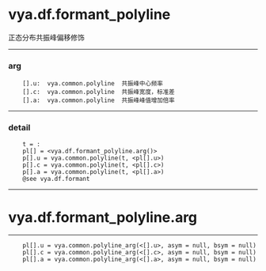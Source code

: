 # vya.df.formant_polyline
正态分布共振峰偏移修饰

---
### arg
```
	[].u:  vya.common.polyline  共振峰中心频率
	[].c:  vya.common.polyline  共振峰宽度，标准差
	[].a:  vya.common.polyline  共振峰峰值增加倍率
```
---
### detail
```
	t = :
	pl[] = <vya.df.formant_polyline.arg()>
	p[].u = vya.common.polyline(t, <pl[].u>)
	p[].c = vya.common.polyline(t, <pl[].c>)
	p[].a = vya.common.polyline(t, <pl[].a>)
	@see vya.df.formant
```

***
# vya.df.formant_polyline.arg
---
```
	pl[].u = vya.common.polyline_arg(<[].u>, asym = null, bsym = null)
	pl[].c = vya.common.polyline_arg(<[].c>, asym = null, bsym = null)
	pl[].a = vya.common.polyline_arg(<[].a>, asym = null, bsym = null)
```
